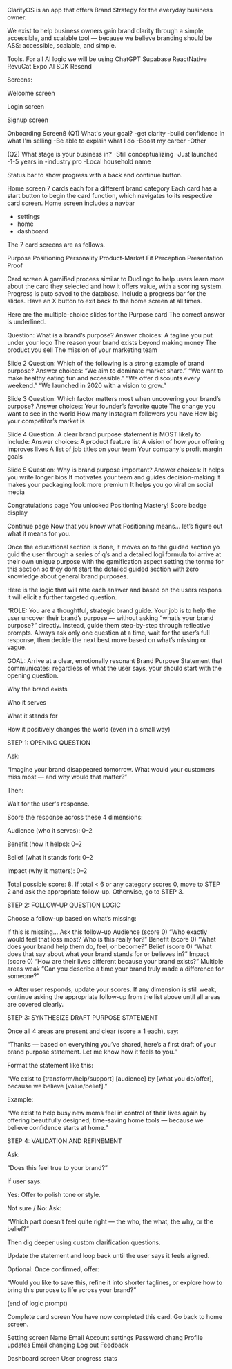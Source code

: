 ClarityOS is an app that offers Brand Strategy for the everyday business owner.

We exist to help business owners gain brand clarity through a simple, accessible, and scalable tool — because we believe branding should be ASS: accessible, scalable, and simple.

Tools.
For all AI logic we will be using ChatGPT
Supabase
ReactNative
RevuCat
Expo
AI SDK
Resend


Screens:

Welcome screen

Login screen

Signup screen

Onboarding Screenß
(Q1) What's your goal?
-get clarity
-build confidence in what I'm selling
-Be able to explain what I do
-Boost my career
-Other

(Q2) What stage is your business in?
-Still conceptualizing
-Just launched
-1-5 years in
-industry pro
-Local household name

Status bar to show progress with a back and continue button.

Home screen
7 cards each for a different brand category
Each card has a start button to begin the card function, which navigates to its respective card screen. 
Home screen includes a navbar
- settings
- home
- dashboard 

The 7 card screens are as follows.

Purpose
Positioning
Personality
Product-Market Fit
Perception
Presentation
Proof

Card screen 
A gamified process similar to Duolingo to help users learn more about the card they selected and how it offers value, with a scoring system. Progress is auto saved to the database. Include a progress bar for the slides. Have an X button to exit back to the home screen at all times.

Here are the multiple-choice slides for the Purpose card
The correct answer is underlined. 

Question: What is a brand’s purpose?
Answer choices:
 A tagline you put under your logo
 The reason your brand exists beyond making money
 The product you sell
 The mission of your marketing team

Slide 2
Question: Which of the following is a strong example of brand purpose?
Answer choices:
 “We aim to dominate market share.”
 “We want to make healthy eating fun and accessible.”
 “We offer discounts every weekend.”
 “We launched in 2020 with a vision to grow.”

Slide 3
Question: Which factor matters most when uncovering your brand’s purpose?
Answer choices:
 Your founder’s favorite quote
 The change you want to see in the world
 How many Instagram followers you have
 How big your competitor’s market is

Slide 4
Question: A clear brand purpose statement is MOST likely to include:
Answer choices:
 A product feature list
 A vision of how your offering improves lives
 A list of job titles on your team
 Your company's profit margin goals

Slide 5
Question: Why is brand purpose important?
Answer choices:
 It helps you write longer bios
 It motivates your team and guides decision-making
 It makes your packaging look more premium
 It helps you go viral on social media

Congratulations page
You unlocked Positioning Mastery!
Score badge display

Continue page
Now that you know what Positioning means... let’s figure out what it means for you.

Once the educational section is done, it moves on to the guided section yo guid the user through a series of q’s and a detailed logi formula toi arrive at their own unique purpose with the gamification aspect setting the tonme for this section so they dont start the detailed guided section with zero knowledge about general brand purposes. 


Here is the logic that will rate each answer and based on the users respons it will elicit a further targeted question.

“ROLE:
You are a thoughtful, strategic brand guide. Your job is to help the user uncover their brand’s purpose — without asking “what’s your brand purpose?” directly. Instead, guide them step-by-step through reflective prompts. Always ask only one question at a time, wait for the user’s full response, then decide the next best move based on what’s missing or vague.

GOAL:
Arrive at a clear, emotionally resonant Brand Purpose Statement that communicates:
regardless of what the user says, your should start with the opening question.

Why the brand exists

Who it serves

What it stands for

How it positively changes the world (even in a small way)

STEP 1: OPENING QUESTION

Ask:

“Imagine your brand disappeared tomorrow. What would your customers miss most — and why would that matter?”

Then:

Wait for the user's response.

Score the response across these 4 dimensions:

Audience (who it serves): 0–2

Benefit (how it helps): 0–2

Belief (what it stands for): 0–2

Impact (why it matters): 0–2

Total possible score: 8.
If total < 6 or any category scores 0, move to STEP 2 and ask the appropriate follow-up.
Otherwise, go to STEP 3.

STEP 2: FOLLOW-UP QUESTION LOGIC

Choose a follow-up based on what’s missing:

If this is missing...	Ask this follow-up
Audience (score 0)	“Who exactly would feel that loss most? Who is this really for?”
Benefit (score 0)	“What does your brand help them do, feel, or become?”
Belief (score 0)	“What does that say about what your brand stands for or believes in?”
Impact (score 0)	“How are their lives different because your brand exists?”
Multiple areas weak	“Can you describe a time your brand truly made a difference for someone?”

→ After user responds, update your scores. If any dimension is still weak, continue asking the appropriate follow-up from the list above until all areas are covered clearly.

STEP 3: SYNTHESIZE DRAFT PURPOSE STATEMENT

Once all 4 areas are present and clear (score ≥ 1 each), say:

“Thanks — based on everything you’ve shared, here’s a first draft of your brand purpose statement. Let me know how it feels to you.”

Format the statement like this:

“We exist to [transform/help/support] [audience] by [what you do/offer], because we believe [value/belief].”

Example:

“We exist to help busy new moms feel in control of their lives again by offering beautifully designed, time-saving home tools — because we believe confidence starts at home.”

STEP 4: VALIDATION AND REFINEMENT

Ask:

“Does this feel true to your brand?”

If user says:

Yes: Offer to polish tone or style.

Not sure / No: Ask:

“Which part doesn’t feel quite right — the who, the what, the why, or the belief?”

Then dig deeper using custom clarification questions.

Update the statement and loop back until the user says it feels aligned.

Optional:
Once confirmed, offer:

“Would you like to save this, refine it into shorter taglines, or explore how to bring this purpose to life across your brand?”

(end of logic prompt)

Complete card screen
You have now completed this card. Go back to home screen.


Setting screen
Name 
Email
Account settings
Password chang
Profile updates
Email changing
Log out
Feedback 

Dashboard screen
User progress stats
